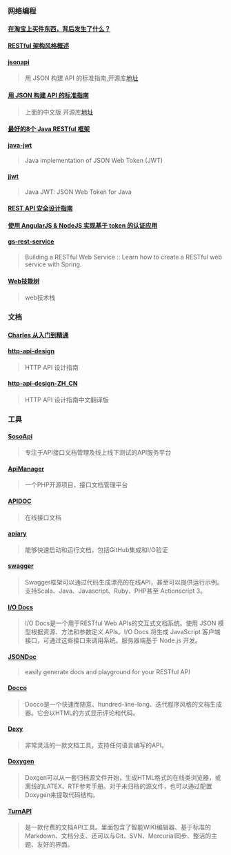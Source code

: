 
### 网络编程

#### [在淘宝上买件东西，背后发生了什么？](http://blog.jobbole.com/98501/)

#### [RESTful 架构风格概述](http://blog.igevin.info/posts/restful-architecture-in-general/)


#### [jsonapi](http://jsonapi.org/)
> 用 JSON 构建 API 的标准指南,开源库[地址](https://github.com/json-api/json-api)

#### [用 JSON 构建 API 的标准指南](http://jsonapi.org.cn/)
> 上面的中文版  开源库[地址](https://github.com/justjavac/json-api-zh_CN)

#### [最好的8个 Java RESTful 框架](http://colobu.com/2015/11/15/best-available-java-restful-micro-frameworks/?hmsr=toutiao.io&utm_medium=toutiao.io&utm_source=toutiao.io)

#### [java-jwt](https://github.com/auth0/java-jwt)
> Java implementation of JSON Web Token (JWT)

#### [jjwt](https://github.com/jwtk/jjwt)
> Java JWT: JSON Web Token for Java

#### [REST API 安全设计指南](http://blog.nsfocus.net/rest-api-design-safety/?comefrom=http://blogread.cn/news/)

#### [使用 AngularJS & NodeJS 实现基于 token 的认证应用](http://zhuanlan.zhihu.com/FrontendMagazine/19920223)

#### [gs-rest-service](https://github.com/spring-guides/gs-rest-service)
> Building a RESTful Web Service :: Learn how to create a RESTful web service with Spring.

#### [Web技能树](https://github.com/352Media/skilltree)
> web技术栈

### 文档

#### [Charles 从入门到精通](http://blog.devtang.com/blog/2015/11/14/charles-introduction/)

#### [http-api-design](https://github.com/interagent/http-api-design)
> HTTP API 设计指南

#### [http-api-design-ZH_CN](https://github.com/ZhangBohan/http-api-design-ZH_CN)
> HTTP API 设计指南中文翻译版

### 工具

#### [SosoApi](http://www.sosoapi.com/)
> 专注于API接口文档管理及线上线下测试的API服务平台

#### [ApiManager](https://github.com/gongwalker/ApiManager)
> 一个PHP开源项目，接口文档管理平台

#### [APIDOC](http://apidocjs.com/)
> 在线接口文档

#### [apiary](https://apiary.io/)
> 能够快速启动和运行文档，包括GitHub集成和I/O验证

#### [swagger](http://swagger.io/)
> Swagger框架可以通过代码生成漂亮的在线API，甚至可以提供运行示例。支持Scala、Java、Javascript、Ruby、PHP甚至 Actionscript 3。

#### [I/O Docs](https://github.com/mashery/iodocs)
> I/O Docs是一个用于RESTful Web APIs的交互式文档系统。使用 JSON 模型根据资源、方法和参数定义 APIs。I/O Docs 将生成 JavaScript 客户端接口，可通过这些接口来调用系统。服务器端基于 Node.js 开发。

#### [JSONDoc](http://jsondoc.org/)
> easily generate docs and playground for your RESTful API

#### [Docco](http://jashkenas.github.io/docco/)
> Docco是一个快速而随意、hundred-line-long、迭代程序风格的文档生成器。它会以HTML的方式显示评论和代码。

#### [Dexy](http://www.dexy.it/)
> 非常灵活的一款文档工具，支持任何语言编写的API。

#### [Doxygen](http://www.stack.nl/~dimitri/doxygen/)
> Doxgen可以从一套归档源文件开始，生成HTML格式的在线类浏览器，或离线的LATEX、RTF参考手册。对于未归档的源文件，也可以通过配置Doxygen来提取代码结构。

#### [TurnAPI](http://turnapi.com/)
> 是一款付费的文档API工具。里面包含了智能WIKI编辑器、基于标准的Markdown、文档分支、还可以与Git、SVN、Mercurial同步、整洁的主题、友好的界面。
